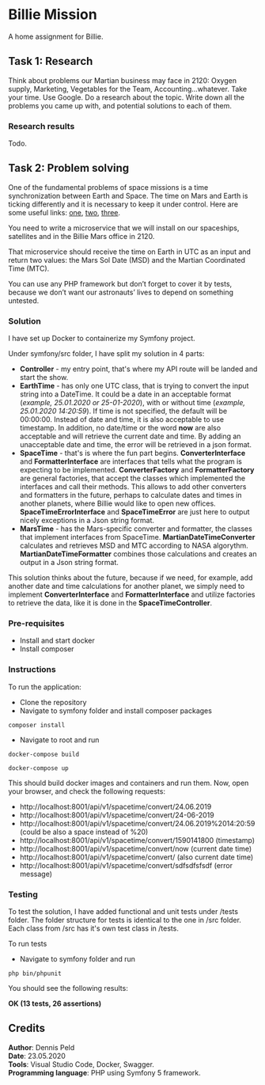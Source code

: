 # Billie Mission
A home assignment for Billie.

## Task 1: Research
Think about problems our Martian business may face in 2120: Oxygen supply, Marketing,
Vegetables for the Team, Accounting...whatever.
Take your time. Use Google. Do a research about the topic. Write down all the problems you
came up with, and potential solutions to each of them.

### Research results
Todo.

## Task 2: Problem solving
One of the fundamental problems of space missions is a time synchronization between Earth
and Space. The time on Mars and Earth is ticking differently and it is necessary to keep it under
control. Here are some useful links: [one](https://www.eecis.udel.edu/~mills/missions.html), 
[two](https://www.giss.nasa.gov/tools/mars24/help/algorithm.html), 
[three](http://ops-alaska.com/time/index.htm).

You need to write a microservice that we will install on our spaceships, satellites and in the
Billie Mars office in 2120.

That microservice should receive the time on Earth in UTC as an input and return two values:
the Mars Sol Date (MSD) and the Martian Coordinated Time (MTC).

You can use any PHP framework but don’t forget to cover it by tests, because we don’t want
our astronauts’ lives to depend on something untested.

### Solution
I have set up Docker to containerize my Symfony project.

Under symfony/src folder, I have split my solution in 4 parts:
- **Controller** - my entry point, that's where my API route will be landed and start the show.
- **EarthTime** - has only one UTC class, that is trying to convert the input string into a DateTime. It could be
a date in an acceptable format (_example, 25.01.2020 or 25-01-2020_), with or without time (_example, 25.01.2020 14:20:59_). 
If time is not specified, the default will be 00:00:00. Instead of date and time, it is also acceptable to use timestamp.
In addition, no date/time or the word **now** are also acceptable and will retrieve the current date and time. By adding an 
unacceptable date and time, the error will be retrieved in a json format.
- **SpaceTime** - that's is where the fun part begins. **ConverterInterface** and **FormatterInterface** are interfaces that tells
what the program is expecting to be implemented. **ConverterFactory** and **FormatterFactory** are general factories, that 
accept the classes which implemented the interfaces and call their methods. This allows to add other converters and formatters
in the future, perhaps to calculate dates and times in another planets, where Billie would like to open new offices.
**SpaceTimeErrorInterface** and **SpaceTimeError** are just here to output nicely exceptions in a Json string format.
- **MarsTime** - has the Mars-specific converter and formatter, the classes that implement interfaces from SpaceTime. 
**MartianDateTimeConverter** calculates and retrieves MSD and MTC according to NASA algorythm. **MartianDateTimeFormatter** combines
those calculations and creates an output in a Json string format.

This solution thinks about the future, because if we need, for example, add another date and time calculations for another planet,
we simply need to implement **ConverterInterface** and **FormatterInterface** and utilize factories to retrieve the data, like it is done
in the **SpaceTimeController**.


### Pre-requisites
- Install and start docker
- Install composer

### Instructions
To run the application:
- Clone the repository
- Navigate to symfony folder and install composer packages

`composer install`

- Navigate to root and run

`docker-compose build`

`docker-compose up`

This should build docker images and containers and run them. Now, open your browser, and check the following requests: 

- http://localhost:8001/api/v1/spacetime/convert/24.06.2019
- http://localhost:8001/api/v1/spacetime/convert/24-06-2019
- http://localhost:8001/api/v1/spacetime/convert/24.06.2019%2014:20:59 (could be also a space instead of %20)
- http://localhost:8001/api/v1/spacetime/convert/1590141800 (timestamp)
- http://localhost:8001/api/v1/spacetime/convert/now (current date time)
- http://localhost:8001/api/v1/spacetime/convert/ (also current date time)
- http://localhost:8001/api/v1/spacetime/convert/sdfsdfsfsdf (error message)


### Testing
To test the solution, I have added functional and unit tests under /tests folder. The folder structure for tests is identical to the one in /src folder.
Each class from /src has it's own test class in /tests.

To run tests
- Navigate to symfony folder and run 

`php bin/phpunit`

You should see the following results:

**OK (13 tests, 26 assertions)**

## Credits
**Author**: Dennis Peld  
**Date**: 23.05.2020  
**Tools**: Visual Studio Code, Docker, Swagger.  
**Programming language**: PHP using Symfony 5 framework.
